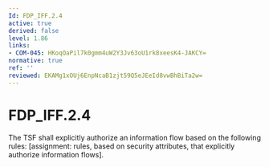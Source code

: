 ```yaml
---
Id: FDP_IFF.2.4
active: true
derived: false
level: 1.86
links:
- COM-045: HKoqOaPil7k0gmm4uW2Y3Jv63oU1rk8xeesK4-JAKCY=
normative: true
ref: ''
reviewed: EKAMg1xOUj6EnpNcaB1zjt59Q5eJEeId8vwBhBiTa2w=
---
```


# FDP_IFF.2.4

The TSF shall explicitly authorize an information flow based on the following rules: [assignment: rules, based on security attributes, that explicitly authorize information flows].